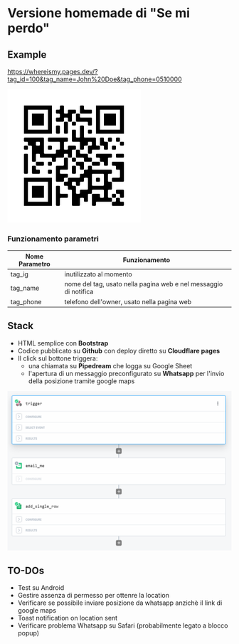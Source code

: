 # Versione homemade di "Se mi perdo"

## Example
https://whereismy.pages.dev/?tag_id=100&tag_name=John%20Doe&tag_phone=0510000

![[QR Code](https://bit.ly/3NWNqij)](res/qrcode.png)

### Funzionamento parametri
| Nome Parametro | Funzionamento                                                    |
|----------------|------------------------------------------------------------------|
| tag_ig         | inutilizzato al momento                                          |
| tag_name       | nome del tag, usato nella pagina web e nel messaggio di notifica |
| tag_phone      | telefono dell'owner, usato nella pagina web                      |

## Stack
- HTML semplice con **Bootstrap**
- Codice pubblicato su **Github** con deploy diretto su **Cloudflare pages**
- Il click sul bottone triggera:
  - una chiamata su **Pipedream** che logga su Google Sheet
  - l'apertura di un messaggio preconfigurato su **Whatsapp** per l'invio della posizione tramite google maps

![Workflow Pipedream](res/pipedream_wf.png)

## TO-DOs
- Test su Android
- Gestire assenza di permesso per ottenre la location
- Verificare se possibile inviare posizione da whatsapp anzichè il link di google maps
- Toast notification on location sent
- Verificare problema Whatsapp su Safari (probabilmente legato a blocco popup)

